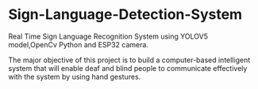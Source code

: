 # Sign-Language-Detection-System

Real Time Sign Language Recognition System using YOLOV5 model,OpenCv Python and ESP32 camera.

The major objective of this project is to build a computer-based intelligent system that will enable deaf and blind people to communicate effectively with the system by using hand gestures.

